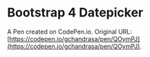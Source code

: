# Bootstrap 4 Datepicker

A Pen created on CodePen.io. Original URL: [https://codepen.io/gchandrasa/pen/QOymPJ](https://codepen.io/gchandrasa/pen/QOymPJ).


